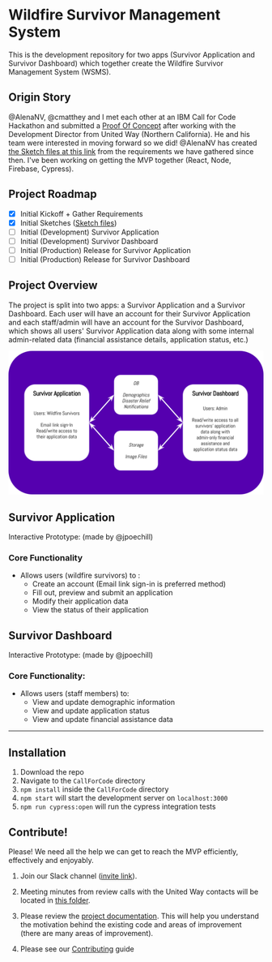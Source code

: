 # Wildfire Survivor Management System

This is the development repository for two apps (Survivor Application and Survivor Dashboard) which together create the Wildfire Survivor Management System (WSMS).

## Origin Story

@AlenaNV, @cmatthey and I met each other at an IBM Call for Code Hackathon and submitted a <a href="https://docs.google.com/presentation/d/1d_3tq-1y3BTtaHsHbbBHTFACioDKjJyVuCnjy360n_4/edit?usp=sharing">Proof Of Concept</a> after working with the Development Director from United Way (Northern California). He and his team were interested in moving forward so we did! @AlenaNV has created <a href="https://sketch.cloud/s/8Az7w">the Sketch files at this link</a> from the requirements we have gathered since then. I've been working on getting the MVP together (React, Node, Firebase, Cypress). 

## Project Roadmap

- [x] Initial Kickoff + Gather Requirements
- [x] Initial Sketches (<a href="https://sketch.cloud/s/8Az7w">Sketch files</a>)
- [ ] Initial (Development) Survivor Application
- [ ] Initial (Development) Survivor Dashboard
- [ ] Initial (Production) Release for Survivor Application
- [ ] Initial (Production) Release for Survivor Dashboard

## Project Overview

The project is split into two apps: a Survivor Application and a Survivor Dashboard. Each user will have an account for their Survivor Application and each staff/admin will have an account for the Survivor Dashboard, which shows all users' Survivor Application data along with some internal admin-related data (financial assistance details, application status, etc.)

<img src="./public/images/WSMS.svg" />

## Survivor Application
Interactive Prototype: <a href="https://invis.io/5VTM181XKRW"></a> (made by @jpoechill)

### Core Functionality

- Allows users (wildfire survivors) to :
  - Create an account (Email link sign-in is preferred method)
  - Fill out, preview and submit an application
  - Modify their application data
  - View the status of their application
  
## Survivor Dashboard
Interactive Prototype: <a href="https://invis.io/CRTM199K49Y"></a> (made by @jpoechill)

### Core Functionality:

- Allows users (staff members) to:
  - View and update demographic information
  - View and update application status
  - View and update financial assistance data
 <hr>
 
## Installation

1. Download the repo
2. Navigate to the `CallForCode` directory
3. `npm install` inside the `CallForCode` directory
4. `npm start` will start the development server on `localhost:3000`
5. `npm run cypress:open` will run the cypress integration tests

## Contribute!

Please! We need all the help we can get to reach the MVP efficiently, effectively and enjoyably.

1. Join our Slack channel (<a href="https://join.slack.com/t/wsms-contributors/shared_invite/enQtNzI2Mjk5MDM2Mzg0LTUyYWYwMjNiN2U3MTJlMDhhYmFlNWNlOGQ4ZWJkYWE0MTAzZjU0MjYzYzkxNWExNDMxMjViZWNhY2MxZmZkODE">invite link</a>).

2. Meeting minutes from review calls with the United Way contacts will be located in <a href="https://drive.google.com/drive/folders/10XQV-3Z71ZYGFno3BFoPAunxVdZGDOM5?usp=sharing">this folder</a>.

3. Please review the <a href="./docs">project documentation</a>. This will help you understand the motivation behind the existing code and areas of improvement (there are many areas of improvement).

4. Please see our <a href="docs/CONTRIBUTING.md">Contributing</a> guide

